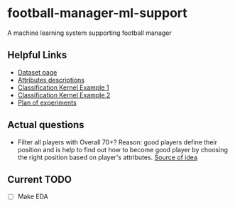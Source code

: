 # football-manager-ml-support

A machine learning system supporting football manager

## Helpful Links

- [Dataset page](https://www.kaggle.com/karangadiya/fifa19)
- [Attributes descriptions](https://www.fifplay.com/encyclopedia/player-attributes/)
- [Classification Kernel Example 1](https://www.kaggle.com/zwzzhong/position-classification-for-fifa-19-players)
- [Classification Kernel Example 2](https://www.kaggle.com/ap1495/fifa-19-classification-regression)
- [Plan of experiments](https://github.com/mikitachab/football-manager-ml-support/blob/master/experiments_plan.md)

## Actual questions

- Filter all players with Overall 70+? Reason: good players define their position and is help to find out how to become good player by choosing the right position based on player's attributes. [Source of idea](https://www.kaggle.com/zwzzhong/position-classification-for-fifa-19-players#Choose-players-with-more-than-70-overall-rating)

## Current TODO

- [ ] Make EDA
